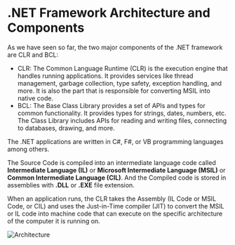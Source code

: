# .NET Framework Architecture and Components

As we have seen so far, the two major components of the .NET framework are CLR and BCL:
- CLR: The Common Language Runtime (CLR) is the execution engine that handles running applications. 
It provides services like thread management, garbage collection, type safety, exception handling, and more. It is also
the part that is responsible for converting MSIL into native code.
- BCL: The Base Class Library provides a set of APIs and types for common functionality. It provides types for 
strings, dates, numbers, etc. The Class Library includes APIs for reading and writing files, connecting to 
databases, drawing, and more.

The .NET applications are written in C#, F#, or VB programming languages among others.

The Source Code is compiled into an intermediate language code called **Intermediate Language (IL)** or 
**Microsoft Intermediate Language (MSIL)** or **Common Intermediate Language (CIL)**. And the Compiled 
code is stored in assemblies with **.DLL** or **.EXE** file extension.

When an application runs, the CLR takes the Assembly (IL Code or MSIL Code, or CIL) and uses the Just-in-Time 
compiler (JIT) to convert the MSIL or IL code into machine code that can execute on the specific architecture 
of the computer it is running on.

![Architecture](architecture-1.png)